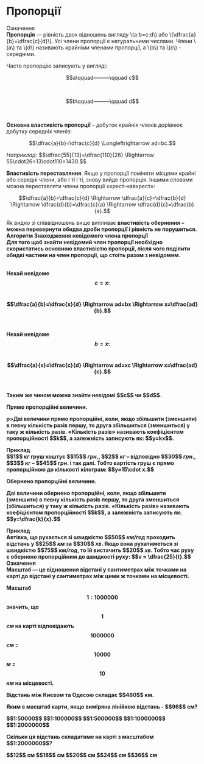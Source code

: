 # Пропорції

<div class="space">
<div class="eoz-wrap">
<span class="eoz">Означення</span>
<div class="eoz-text">
<b>Пропорцiя</b> — рiвнiсть двох вiдношень вигляду \(a:b=c:d\) або \(\dfrac{a}{b}=\dfrac{c}{d}\). Усi члени пропорцiї є натуральними числами. Члени \(a\) та \(d\) називають крайнiми членами пропорцiї, а \(b\) та \(c\) - середнiми.
</div>
</div>
</div>

Часто пропорцiю записують у виглядi:<br>
<p align="center">$$a\qquad———\qquad c$$</p><br>
<p align="center">$$b\qquad———\qquad d$$</p><br>

<p><b>Основна властивiсть пропорцiї</b> – добуток крайнiх членiв дорiвнює добутку середнiх членiв:</p>

<p align="center">$$\dfrac{a}{b}=\dfrac{c}{d} \Longleftrightarrow ad=bc.$$</p>

<div class="space"><i>Наприклад:</i> $$\dfrac{55}{13}=\dfrac{110}{26} \Rightarrow 55\cdot26=13\cdot110=1430.$$<br></div>

<b>Властивiсть переставляння</b>. Якщо у пропорцiї помiняти мiсцями крайнi або середнi члени, або i тi i тi, знову вийде пропорцiя. Iншими словами можна переставляти члени пропорцiї «хрест-навхрест»:<br>

<div class="space"><p align="center">$$\dfrac{a}{b}=\dfrac{c}{d} \Rightarrow \dfrac{a}{c}=\dfrac{b}{d} \Rightarrow \dfrac{d}{b}=\dfrac{c}{a} \Rightarrow \dfrac{d}{c}=\dfrac{b}{a}.$$</p></div>

<div class="space">Як видно зi спiввiдношень вище випливає <b>властивiсть обернення<b> – можна перевернути обидва дроби пропорцiї i рiвнiсть не порушиться.</div>

<div class="space">
<div class="alg-wrap">
<span class="alg">Алгоритм</span> <b>Знаходження невiдомого члена пропорцiї</b>
<div class="alg-text">
Для того щоб знайти невiдомий член пропорцiї необхiдно скористатись основною властивiстю пропорцiї, пiсля чого подiлити обидвi частини на член пропорцiї, що
стоїть разом з невiдомим.
</div>
</div>
</div><br>

Нехай невiдоме $$c = x:$$<br>
<p align="center">$$\dfrac{a}{b}=\dfrac{x}{d} \Rightarrow ad=bx \Rightarrow x=\dfrac{ad}{b}.$$</p><br>

Нехай невiдоме $$b = x:$$<br>
<p align="center">$$\dfrac{a}{x}=\dfrac{c}{d} \Rightarrow ad=xc \Rightarrow x=\dfrac{ad}{c}.$$</p><br>

<div class="space"><p>Таким же чином можна знайти невiдомi $$c$$ чи $$d$$.</p></div>

<p><b>Прямо пропорцiйнi величини.</b></p>
<div class="space">p>Двi величини прямо пропорцiйнi, коли, якщо збiльшити (зменшити) в певну кiлькiсть разiв першу, то друга збiльшиться (зменшиться) у таку ж кiлькiсть разiв. «Кiлькiсть разiв» називають коефiцiєнтом пропорцiйностi $$k$$, а залежнiсть записують як: $$y=kx$$.</p></div>

<div class="space">
<div class="task-wrap">
<span class="task">Приклад</span>
<div class="task-text">
$$1$$ <i>кг</i> груш коштує $$15$$ <i>грн</i>., $$2$$ <i>кг</i> – вiдповiдно $$30$$ <i>грн</i>., $$3$$ <i>кг</i> – $$45$$ <i>грн</i>. i так далi. Тобто вартiсть груш є прямо пропорцiйною до кiлькостi кiлограм: $$y=15\cdot x.$$
</div>
</div>
</div>

<div class="space"><p><b>Обернено пропорцiйнi величини.</b></p>
<p>Двi величини обернено пропорцiйнi, коли, якщо збiльшити (зменшити) в певну кiлькiсть разiв першу, то друга зменшиться (збiльшиться) у таку ж кiлькiсть разiв. «Кiлькiсть разiв» називають коефiцiєнтом пропорцiйностi $$k$$, а залежнiсть записують як: $$y=\dfrac{k}{x}.$$</p></div>

<div class="space">
<div class="task-wrap">
<span class="task">Приклад</span>
<div class="task-text">
Aвтiвка, що рухається зi швидкiстю $$50$$ <i>км/год</i> проходить вiдстань у $$25$$ <i>км</i> за $$30$$ <i>хв</i>. Якщо вона рухатиметься зi швидкiстю $$75$$ <i>км/год</i>, то їй вистачить $$20$$ <i>хв</i>. Тобто час руху є обернено пропорцiйним до швидкостi руху: $$v = \dfrac{25}{t}.$$
</div>
</div>
</div>

<div class="space">
<div class="eoz-wrap">
<span class="eoz">Означення</span>
<div class="eoz-text">
<b>Масштаб</b> —  це вiдношення вiдстанi у сантиметрах мiж точками на картi до
вiдстанi у сантиметрах мiж цими ж точками на мiсцевостi.
</div>
</div>
</div>

Масштаб $$1:1000000$$ значить, що $$1$$ <i>см</i> на картi вiдповiдають $$1000000$$ <i>см</i> = $$10000$$ <i>м</i> = $$10$$ <i>км</i> на мiсцевостi.

<quiz correctLabel="correct" incorrectLabel="incorrect" checkLabel="check">
    <question text="">
        <p>Відстань між Києвом та Одесою складає $$480$$ км.</p>
        <p>Яким є масштаб карти, якщо виміряна лінійкою відстань - $$96$$ см?</p>
        <answer>$$1:50000$$</answer>
        <answer>$$1:100000$$</answer>
        <answer correct>$$1:500000$$</answer>
        <answer>$$1:1000000$$</answer>
        <answer>$$1:2000000$$</answer>
    </question>
    <question text="">
        <p>Cкільки ця відстань складатиме на карті з масштабом $$1:2000000$$?</p>
        <answer>$$12$$ см</answer>
        <answer>$$18$$ см</answer>
        <answer>$$20$$ см</answer>
        <answer correct>$$24$$ см</answer>
        <answer>$$36$$ см</answer>
    </question>
</quiz>